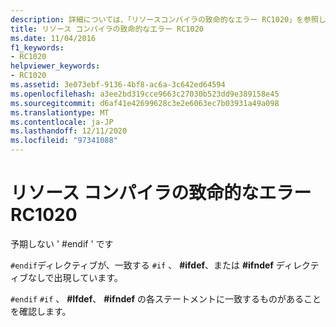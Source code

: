 ```yaml
---
description: 詳細については、「リソースコンパイラの致命的なエラー RC1020」を参照してください。
title: リソース コンパイラの致命的なエラー RC1020
ms.date: 11/04/2016
f1_keywords:
- RC1020
helpviewer_keywords:
- RC1020
ms.assetid: 3e073ebf-9136-4bf8-ac6a-3c642ed64594
ms.openlocfilehash: a3ee2bd319cce9663c27030b523dd9e389158e45
ms.sourcegitcommit: d6af41e42699628c3e2e6063ec7b03931a49a098
ms.translationtype: MT
ms.contentlocale: ja-JP
ms.lasthandoff: 12/11/2020
ms.locfileid: "97341088"
---
```

# <a name="resource-compiler-fatal-error-rc1020"></a>リソース コンパイラの致命的なエラー RC1020

予期しない ' #endif ' です

`#endif`ディレクティブが、一致する `#if` 、 **#ifdef**、または **#ifndef** ディレクティブなしで出現しています。

`#endif` `#if` 、 **#Ifdef**、 **#ifndef** の各ステートメントに一致するものがあることを確認します。
